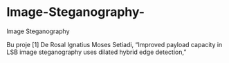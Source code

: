 # Image-Steganography-
Image Steganography

Bu proje 
[1]	De Rosal Ignatius Moses Setiadi, “Improved payload capacity in LSB image steganography uses dilated hybrid edge detection,” 
